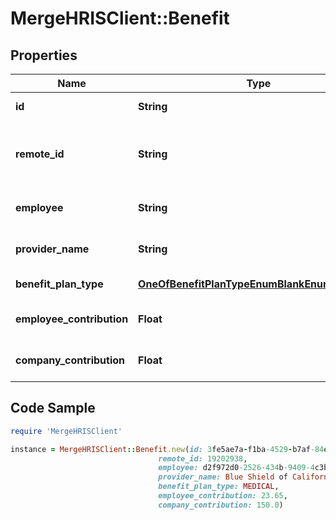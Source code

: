 # MergeHRISClient::Benefit

## Properties

Name | Type | Description | Notes
------------ | ------------- | ------------- | -------------
**id** | **String** |  | [optional] [readonly] 
**remote_id** | **String** | The third-party API ID of the matching object. | [optional] 
**employee** | **String** | The employee on the plan. | [optional] 
**provider_name** | **String** | The name of the benefit provider. | [optional] 
**benefit_plan_type** | [**OneOfBenefitPlanTypeEnumBlankEnumNullEnum**](OneOfBenefitPlanTypeEnumBlankEnumNullEnum.md) | The type of benefit plan | [optional] 
**employee_contribution** | **Float** | The employee&#39;s contribution. | [optional] 
**company_contribution** | **Float** | The company&#39;s contribution. | [optional] 

## Code Sample

```ruby
require 'MergeHRISClient'

instance = MergeHRISClient::Benefit.new(id: 3fe5ae7a-f1ba-4529-b7af-84e86dc6d232,
                                 remote_id: 19202938,
                                 employee: d2f972d0-2526-434b-9409-4c3b468e08f0,
                                 provider_name: Blue Shield of California,
                                 benefit_plan_type: MEDICAL,
                                 employee_contribution: 23.65,
                                 company_contribution: 150.0)
```


